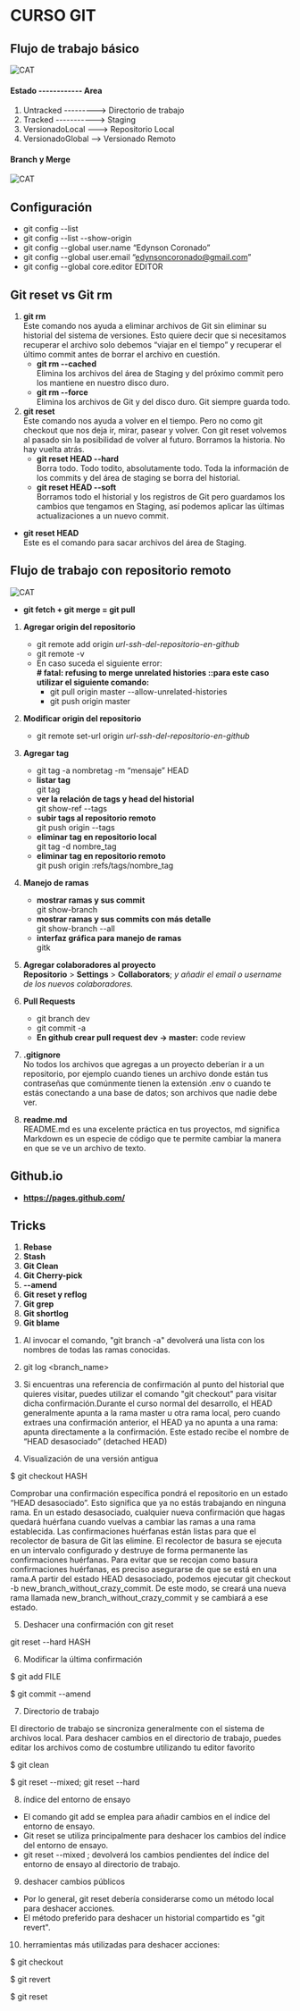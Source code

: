 # CURSO GIT

## Flujo de trabajo básico
![CAT](https://raw.githubusercontent.com/edynsoncoronado/tux_the_penguin/master/src/images/gitflow.png)
#### Estado ------------ Area
1. Untracked ---------> Directorio de trabajo
1. Tracked -----------> Staging
1. VersionadoLocal ---> Repositorio Local
1. VersionadoGlobal --> Versionado Remoto

#### Branch y Merge
![CAT](https://raw.githubusercontent.com/edynsoncoronado/tux_the_penguin/master/src/images/gitflow2.png)

## Configuración
* git config --list
* git config --list --show-origin
* git config --global user.name “Edynson Coronado”
* git config --global user.email “edynsoncoronado@gmail.com”
* git config --global core.editor EDITOR

## Git reset vs Git rm
1. **git rm**  
Este comando nos ayuda a eliminar archivos de Git sin eliminar su historial del sistema de versiones. Esto quiere decir que si necesitamos recuperar el archivo solo debemos “viajar en el tiempo” y recuperar el último commit antes de borrar el archivo en cuestión.
    * **git rm --cached**  
    Elimina los archivos del área de Staging y del próximo commit pero los mantiene en nuestro disco duro.
    * **git rm --force**  
    Elimina los archivos de Git y del disco duro. Git siempre guarda todo.
1. **git reset**  
Este comando nos ayuda a volver en el tiempo. Pero no como git checkout que nos deja ir, mirar, pasear y volver. Con git reset volvemos al pasado sin la posibilidad de volver al futuro. Borramos la historia. No hay vuelta atrás.
    * **git reset HEAD --hard**  
    Borra todo. Todo todito, absolutamente todo. Toda la información de los commits y del área de staging se borra del historial.
    * **git reset HEAD --soft**  
    Borramos todo el historial y los registros de Git pero guardamos los cambios que tengamos en Staging, así podemos aplicar las últimas actualizaciones a un nuevo commit.
* **git reset HEAD**  
Este es el comando para sacar archivos del área de Staging.

## Flujo de trabajo con repositorio remoto
![CAT](https://raw.githubusercontent.com/edynsoncoronado/tux_the_penguin/master/src/images/gitfetch-gitmerge.png)
* **git fetch + git merge = git pull**

1.	**Agregar origin del repositorio**
    * git remote add origin *url-ssh-del-repositorio-en-github*
    * git remote -v
    * En caso suceda el siguiente error:  
    **# fatal: refusing to merge unrelated histories ::para este caso utilizar el siguiente comando:**  
        * git pull origin master --allow-unrelated-histories
        * git push origin master
    
1.	**Modificar origin del repositorio**
    * git remote set-url origin *url-ssh-del-repositorio-en-github*
1.	**Agregar tag**
    * git tag -a nombretag -m “mensaje” HEAD
    * **listar tag**  
    git tag
    * **ver la relación de tags y head del historial**  
    git show-ref --tags  
    * **subir tags al repositorio remoto**  
    git push origin --tags
    * **eliminar tag en repositorio local**  
    git tag -d nombre_tag
    * **eliminar tag en repositorio remoto**  
    git push origin :refs/tags/nombre_tag
1.	**Manejo de ramas**
    * **mostrar ramas y sus commit**  
    git show-branch
    * **mostrar ramas y sus commits con más detalle**  
    git show-branch --all
    * **interfaz gráfica para manejo de ramas**  
    gitk
1.	**Agregar colaboradores al proyecto**  
**Repositorio** > **Settings** > **Collaborators**; *y añadir el email o username de los nuevos colaboradores.*
1.	**Pull Requests**
    * git branch dev
    * git commit -a
    * **En github crear pull request dev -> master:** code review
1.	**.gitignore**  
No todos los archivos que agregas a un proyecto deberían ir a un repositorio, por ejemplo cuando tienes un archivo donde están tus contraseñas que comúnmente tienen la extensión .env o cuando te estás conectando a una base de datos; son archivos que nadie debe ver.
1.	**readme.md**  
README.md es una excelente práctica en tus proyectos, md significa Markdown es un especie de código que te permite cambiar la manera en que se ve un archivo de texto.
##	Github.io 
* **https://pages.github.com/**
##	Tricks
1.	**Rebase**
1.	**Stash**
1.	**Git Clean**
1.	**Git Cherry-pick**
1.	**--amend**
1.	**Git reset y reflog**
1.	**Git grep**
1.	**Git shortlog**
1.	**Git blame**


1) Al invocar el comando, "git branch -a" devolverá una lista con los nombres de todas las ramas conocidas.

2) git log <branch_name>

3) Si encuentras una referencia de confirmación al punto del historial que quieres visitar, puedes utilizar el comando "git checkout" para visitar dicha confirmación.Durante el curso normal del desarrollo, el HEAD generalmente apunta a la rama master u otra rama local, pero cuando extraes una confirmación anterior, el HEAD ya no apunta a una rama: apunta directamente a la confirmación. Este estado recibe el nombre de “HEAD desasociado” (detached HEAD)

4) Visualización de una versión antigua

$ git checkout HASH

Comprobar una confirmación específica pondrá el repositorio en un estado “HEAD desasociado”. Esto significa que ya no estás trabajando en ninguna rama.
En un estado desasociado, cualquier nueva confirmación que hagas quedará huérfana cuando vuelvas a cambiar las ramas a una rama establecida.
Las confirmaciones huérfanas están listas para que el recolector de basura de Git las elimine. El recolector de basura se ejecuta en un intervalo configurado y destruye de forma permanente las confirmaciones huérfanas. Para evitar que se recojan como basura confirmaciones huérfanas, es preciso asegurarse de que se está en una rama.A partir del estado HEAD desasociado, podemos ejecutar git checkout -b new_branch_without_crazy_commit. De este modo, se creará una nueva rama llamada new_branch_without_crazy_commit y se cambiará a ese estado.

5) Deshacer una confirmación con git reset

git reset --hard HASH

6) Modificar la última confirmación

$ git add FILE

$ git commit --amend

7) Directorio de trabajo

El directorio de trabajo se sincroniza generalmente con el sistema de archivos local. Para deshacer cambios en el directorio de trabajo, puedes editar los archivos como de costumbre utilizando tu editor favorito

$ git clean

$ git reset --mixed; git reset --hard

8) índice del entorno de ensayo
* El comando git add se emplea para añadir cambios en el índice del entorno de ensayo.
* Git reset se utiliza principalmente para deshacer los cambios del índice del entorno de ensayo.
* git reset --mixed ; devolverá los cambios pendientes del índice del entorno de ensayo al directorio de trabajo.

9) deshacer cambios públicos
* Por lo general, git reset debería considerarse como un método local para deshacer acciones.
* El método preferido para deshacer un historial compartido es "git revert".

10) herramientas más utilizadas para deshacer acciones:

$ git checkout

$ git revert

$ git reset
